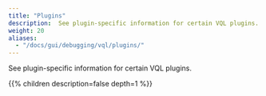 ```yaml
---
title: "Plugins"
description:  See plugin-specific information for certain VQL plugins.
weight: 20
aliases:
  - "/docs/gui/debugging/vql/plugins/"
---
```


See plugin-specific information for certain VQL plugins.

{{% children description=false depth=1 %}}
